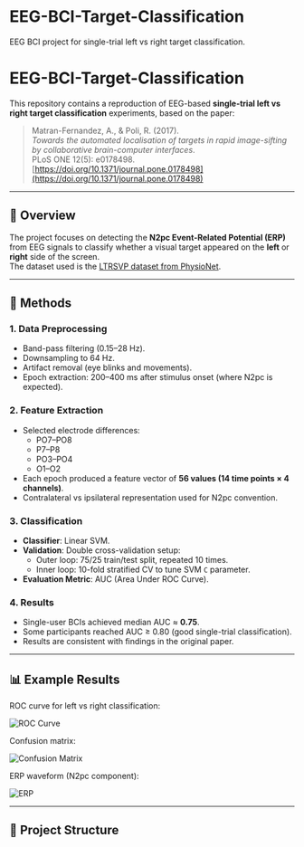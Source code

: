 # EEG-BCI-Target-Classification
EEG BCI project for single-trial left vs right target classification.

# EEG-BCI-Target-Classification

This repository contains a reproduction of EEG-based **single-trial left vs right target classification** experiments, based on the paper:

> Matran-Fernandez, A., & Poli, R. (2017).  
> *Towards the automated localisation of targets in rapid image-sifting by collaborative brain-computer interfaces*.  
> PLoS ONE 12(5): e0178498. [https://doi.org/10.1371/journal.pone.0178498](https://doi.org/10.1371/journal.pone.0178498)

---

## 📑 Overview
The project focuses on detecting the **N2pc Event-Related Potential (ERP)** from EEG signals to classify whether a visual target appeared on the **left** or **right** side of the screen.  
The dataset used is the [LTRSVP dataset from PhysioNet](https://physionet.org/physiobank/database/ltrsvp/).

---

## 🧠 Methods

### 1. Data Preprocessing
- Band-pass filtering (0.15–28 Hz).  
- Downsampling to 64 Hz.  
- Artifact removal (eye blinks and movements).  
- Epoch extraction: 200–400 ms after stimulus onset (where N2pc is expected).  

### 2. Feature Extraction
- Selected electrode differences:  
  - PO7–PO8  
  - P7–P8  
  - PO3–PO4  
  - O1–O2  
- Each epoch produced a feature vector of **56 values (14 time points × 4 channels)**.  
- Contralateral vs ipsilateral representation used for N2pc convention.  

### 3. Classification
- **Classifier**: Linear SVM.  
- **Validation**: Double cross-validation setup:  
  - Outer loop: 75/25 train/test split, repeated 10 times.  
  - Inner loop: 10-fold stratified CV to tune SVM `C` parameter.  
- **Evaluation Metric**: AUC (Area Under ROC Curve).  

### 4. Results
- Single-user BCIs achieved median AUC ≈ **0.75**.  
- Some participants reached AUC ≥ 0.80 (good single-trial classification).  
- Results are consistent with findings in the original paper.  

---

## 📊 Example Results
ROC curve for left vs right classification:

![ROC Curve](results/roc_auc.png)

Confusion matrix:

![Confusion Matrix](results/confusion_matrix.png)

ERP waveform (N2pc component):

![ERP](results/erp_waveform.png)

---

## 📂 Project Structure
